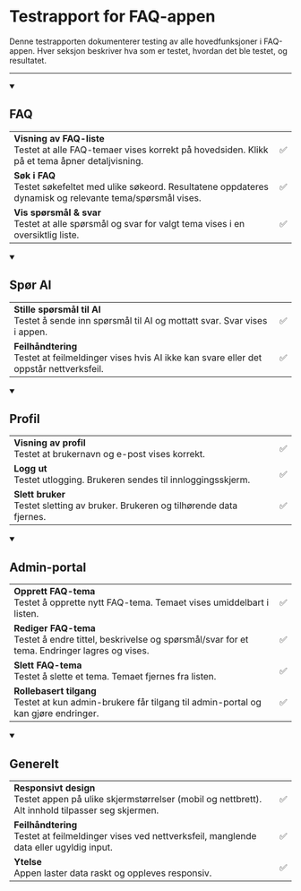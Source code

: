 # Testrapport for FAQ-appen

Denne testrapporten dokumenterer testing av alle hovedfunksjoner i FAQ-appen. Hver seksjon beskriver hva som er testet, hvordan det ble testet, og resultatet.

---

<details open>
<summary>
  <h2>FAQ</h2>
</summary>
<table>
  <tr>
    <td><b>Visning av FAQ-liste</b><br>Testet at alle FAQ-temaer vises korrekt på hovedsiden. Klikk på et tema åpner detaljvisning.</td>
    <td>✅</td>
  </tr>
  <tr>
    <td><b>Søk i FAQ</b><br>Testet søkefeltet med ulike søkeord. Resultatene oppdateres dynamisk og relevante tema/spørsmål vises.</td>
    <td>✅</td>
  </tr>
  <tr>
    <td><b>Vis spørsmål & svar</b><br>Testet at alle spørsmål og svar for valgt tema vises i en oversiktlig liste.</td>
    <td>✅</td>
  </tr>
</table>
</details>

<details open>
<summary>
  <h2>Spør AI</h2>
</summary>
<table>
  <tr>
    <td><b>Stille spørsmål til AI</b><br>Testet å sende inn spørsmål til AI og mottatt svar. Svar vises i appen.</td>
    <td>✅</td>
  </tr>
  <tr>
    <td><b>Feilhåndtering</b><br>Testet at feilmeldinger vises hvis AI ikke kan svare eller det oppstår nettverksfeil.</td>
    <td>✅</td>
  </tr>
</table>
</details>

<details open>
<summary>
  <h2>Profil</h2>
</summary>
<table>
  <tr>
    <td><b>Visning av profil</b><br>Testet at brukernavn og e-post vises korrekt. </td>
    <td>✅</td>
  </tr>
  <tr>
    <td><b>Logg ut</b><br>Testet utlogging. Brukeren sendes til innloggingsskjerm.</td>
    <td>✅</td>
  </tr>
  <tr>
    <td><b>Slett bruker</b><br>Testet sletting av bruker. Brukeren og tilhørende data fjernes.</td>
    <td>✅</td>
  </tr>
</table>
</details>

<details open>
<summary>
  <h2>Admin-portal</h2>
</summary>
<table>
  <tr>
    <td><b>Opprett FAQ-tema</b><br>Testet å opprette nytt FAQ-tema. Temaet vises umiddelbart i listen.</td>
    <td>✅</td>
  </tr>
  <tr>
    <td><b>Rediger FAQ-tema</b><br>Testet å endre tittel, beskrivelse og spørsmål/svar for et tema. Endringer lagres og vises.</td>
    <td>✅</td>
  </tr>
  <tr>
    <td><b>Slett FAQ-tema</b><br>Testet å slette et tema. Temaet fjernes fra listen.</td>
    <td>✅</td>
  </tr>
  <tr>
    <td><b>Rollebasert tilgang</b><br>Testet at kun admin-brukere får tilgang til admin-portal og kan gjøre endringer.</td>
    <td>✅</td>
  </tr>
</table>
</details>

<details open>
<summary>
  <h2>Generelt</h2>
</summary>
<table>
  <tr>
    <td><b>Responsivt design</b><br>Testet appen på ulike skjermstørrelser (mobil og nettbrett). Alt innhold tilpasser seg skjermen.</td>
    <td>✅</td>
  </tr>
  <tr>
    <td><b>Feilhåndtering</b><br>Testet at feilmeldinger vises ved nettverksfeil, manglende data eller ugyldig input.</td>
    <td>✅</td>
  </tr>
  <tr>
    <td><b>Ytelse</b><br>Appen laster data raskt og oppleves responsiv.</td>
    <td>✅</td>
  </tr>
</table>
</details>
